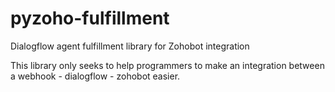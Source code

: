 # pyzoho-fulfillment
Dialogflow agent fulfillment library for Zohobot integration

This library only seeks to help programmers to make an integration between a webhook - dialogflow - zohobot easier.

